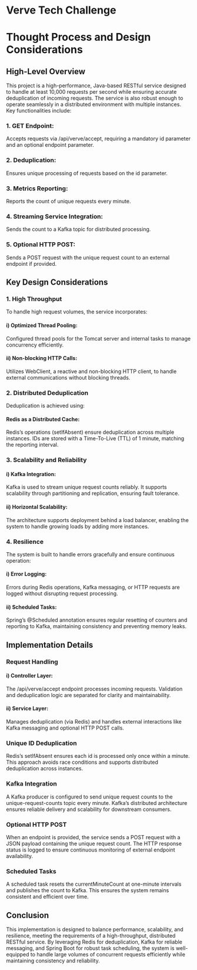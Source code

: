 # Verve Tech Challenge 
# Thought Process and Design Considerations


## High-Level Overview
This project is a high-performance, Java-based RESTful service designed to handle at least 10,000 requests per second while ensuring accurate deduplication of incoming requests. The service is also robust enough to operate seamlessly in a distributed environment with multiple instances. Key functionalities include:

### 1. GET Endpoint: 
Accepts requests via /api/verve/accept, requiring a mandatory id parameter and an optional endpoint parameter.

### 2. Deduplication: 
Ensures unique processing of requests based on the id parameter.

### 3. Metrics Reporting: 
Reports the count of unique requests every minute.

### 4. Streaming Service Integration: 
Sends the count to a Kafka topic for distributed processing.

### 5. Optional HTTP POST: 
Sends a POST request with the unique request count to an external endpoint if provided.


## Key Design Considerations
### 1. High Throughput
To handle high request volumes, the service incorporates:

#### i) Optimized Thread Pooling: 
Configured thread pools for the Tomcat server and internal tasks to manage concurrency efficiently.

#### ii) Non-blocking HTTP Calls: 
Utilizes WebClient, a reactive and non-blocking HTTP client, to handle external communications without blocking threads.

### 2. Distributed Deduplication
Deduplication is achieved using:

#### Redis as a Distributed Cache: 
Redis’s operations (setIfAbsent) ensure deduplication across multiple instances. IDs are stored with a Time-To-Live (TTL) of 1 minute, matching the reporting interval.

### 3. Scalability and Reliability
#### i) Kafka Integration: 
Kafka is used to stream unique request counts reliably. It supports scalability through partitioning and replication, ensuring fault tolerance.

#### ii) Horizontal Scalability: 
The architecture supports deployment behind a load balancer, enabling the system to handle growing loads by adding more instances.


### 4. Resilience
The system is built to handle errors gracefully and ensure continuous operation:

#### i) Error Logging: 
Errors during Redis operations, Kafka messaging, or HTTP requests are logged without disrupting request processing.

#### ii) Scheduled Tasks: 
Spring’s @Scheduled annotation ensures regular resetting of counters and reporting to Kafka, maintaining consistency and preventing memory leaks.

## Implementation Details

### Request Handling

#### i) Controller Layer:
The /api/verve/accept endpoint processes incoming requests. Validation and deduplication logic are separated for clarity and maintainability.

#### ii) Service Layer:
Manages deduplication (via Redis) and handles external interactions like Kafka messaging and optional HTTP POST calls.

### Unique ID Deduplication

Redis’s setIfAbsent ensures each id is processed only once within a minute. This approach avoids race conditions and supports distributed deduplication across instances.

### Kafka Integration

A Kafka producer is configured to send unique request counts to the unique-request-counts topic every minute. Kafka’s distributed architecture ensures reliable delivery and scalability for downstream consumers.

### Optional HTTP POST

When an endpoint is provided, the service sends a POST request with a JSON payload containing the unique request count.
The HTTP response status is logged to ensure continuous monitoring of external endpoint availability.

### Scheduled Tasks

A scheduled task resets the currentMinuteCount at one-minute intervals and publishes the count to Kafka. This ensures the system remains consistent and efficient over time.

## Conclusion
This implementation is designed to balance performance, scalability, and resilience, meeting the requirements of a high-throughput, distributed RESTful service. By leveraging Redis for deduplication, Kafka for reliable messaging, and Spring Boot for robust task scheduling, the system is well-equipped to handle large volumes of concurrent requests efficiently while maintaining consistency and reliability.